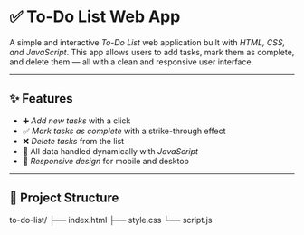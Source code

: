 # ✅ To-Do List Web App

A simple and interactive *To-Do List* web application built with *HTML, CSS, and JavaScript*. This app allows users to add tasks, mark them as complete, and delete them — all with a clean and responsive user interface.

---

## ✨ Features

- ➕ *Add new tasks* with a click
- ✅ *Mark tasks as complete* with a strike-through effect
- ❌ *Delete tasks* from the list
- 💾 All data handled dynamically with *JavaScript*
- 📱 *Responsive design* for mobile and desktop

---

## 📁 Project Structure
to-do-list/
├── index.html
├── style.css
└── script.js